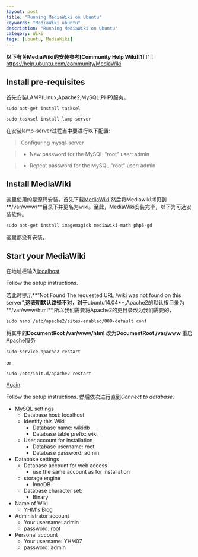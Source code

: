 ```yaml
---
layout: post
title: "Running MediaWiki on Ubuntu" 
keywords: "MediaWiki ubuntu"
description: "Running MediaWiki on Ubuntu" 
category: Wiki
tags: [ubuntu, MediaWiki]
---
```


**以下有关MediaWiki的安装参考[Community Help Wiki][1]**
[1]: https://help.ubuntu.com/community/MediaWiki

## Install pre-requisites ##
首先安装LAMP(Linux,Apache2,MySQL,PHP)服务。

	sudo apt-get install tasksel

	sudo tasksel install lamp-server

<!-- more -->

在安装lamp-server过程当中要进行以下配置:

> Configuring mysql-server 

>	- New password for the MySQL "root" user: admin

>	- Repeat password for the MySQL "root" user: admin


## Install MediaWiki ##

这里使用的是源码安装，首先下载[MediaWiki][2],然后将Mediawiki拷贝到**/var/www/**目录下并更名为wiki。至此，MediaWiki安装完毕，以下为可选安装软件。

	sudo apt-get install imagemagick mediawiki-math php5-gd

这里都没有安装。

[2]:http://www.mediawiki.org/wiki/MediaWiki "MediaWiki Official Website"

## Start your MediaWiki ##
在地址栏输入[localhost](http://localhost/wiki).

Follow the setup instructions.

若此时提示**"Not Found The requested URL /wiki was not found on this server",**这表明默认路径不对，对于**ubuntu14.04**,Apache2的默认根目录为**/var/www/html**,所以我们需要将Apache2的更目录改为我们需要的，

	sudo nano /etc/apache2/sites-enabled/000-default.conf

将其中的**DocumentRoot /var/www/html** 改为**DocumentRoot /var/www** 重启Apache服务

	sudo service apache2 restart
	
or 
	
	sudo /etc/init.d/apache2 restart

[Again](http://localhost/wiki).

Follow the setup instructions.
然后依次进行直到*Connect to database*.


>
* MySQL settings
	- Database host: localhost
	- Identify this Wiki
		- Database name: wikidb
		- Database table prefix: wiki_
	- User account for installation
		- Database username: root
		- Database password: admin
* Database settings
	- Database account for web access
		- use the same account as for installation
	- storage engine
		- InnoDB
	- Database character set:
		- Binary
* Name of Wiki
	- YHM's Blog
* Administrator account
	- Your username: admin
	- password: root
* Personal account
	- Your username: YHM07
	- password: admin





